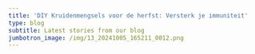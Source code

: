 ```yaml
---
title: 'DIY Kruidenmengsels voor de herfst: Versterk je immuniteit'
type: blog
subtitle: Latest stories from our blog
jumbotron_image: /img/13_20241005_165211_0012.png
---
```


